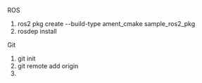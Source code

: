 ROS

1.  ros2 pkg create --build-type ament_cmake sample_ros2_pkg
2. rosdep install

Git

1. git init
2. git remote add origin
3. 
